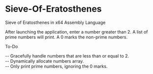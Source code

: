 # Sieve-Of-Eratosthenes
Sieve of Eratosthenes in x64 Assembly Language

After launching the application, enter a number greater than 2.
A list of prime numbers will print. A 0 marks the non-prime numbers.

To-Do

-- Gracefully handle numbers that are less than or equal to 2.<br/>
-- Dynamically allocate numbers array.<br/>
-- Only print prime numbers, ignoring the 0 marks.<br/>
